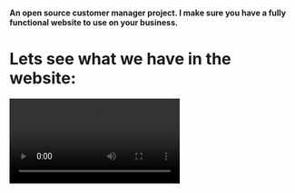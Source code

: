 #### An open source customer manager project. I make sure you have a fully functional website to use on your business.

# Lets see what we have in the website:
![](imp.mp4)
